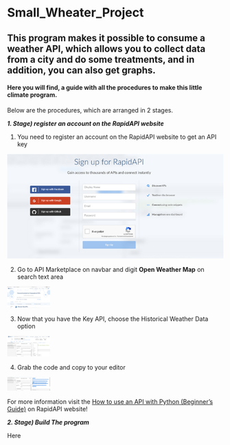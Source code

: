 # Small_Wheater_Project
## This program makes it possible to consume a weather API, which allows you to collect data from a city and do some treatments, and in addition, you can also get graphs.

#### Here you will find, a guide with all the procedures to make this little climate program. 

Below are the procedures, which are arranged in 2 stages.

***1\. Stage) register an account on the RapidAPI website***

   1. You need to register an account on the RapidAPI website to get an API key

   <img src="RapidAPI.png">

   2. Go to API Marketplace on navbar and digit **Open Weather Map** on search text area

   <img src="RapidAPI_2.png" width=100>

   3. Now that you have the Key API, choose the Historical Weather Data option
    
   <img src="RapidAPI_3.png" width=100>
   
   4. Grab the code and copy to your editor 
    
   <img src="RapidAPI_4.png" width=100>
    
    
For more information visit the [How to use an API with Python (Beginner’s Guide)](https://rapidapi.com/blog/how-to-use-an-api-with-python/) on RapidAPI website!


***2\. Stage) Build The program***

Here 
